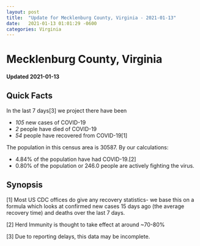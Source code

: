 ```yaml
---
layout: post
title:  "Update for Mecklenburg County, Virginia - 2021-01-13"
date:   2021-01-13 01:01:29 -0600
categories: Virginia
---
```


# Mecklenburg County, Virginia
#### Updated 2021-01-13

## Quick Facts

In the last 7 days[3] we project there have been
- *105* new cases of COVID-19
- *2* people have died of COVID-19
- *54* people have recovered from COVID-19[1]

The population in this census area is 30587. By our calculations:
- 4.84% of the population have had COVID-19.[2]
- 0.80% of the population or 246.0 people are actively fighting the virus.

## Synopsis




[1] Most US CDC offices do give any recovery statistics- we base this on a formula which looks at confirmed new cases
15 days ago (the average recovery time) and deaths over the last 7 days.

[2] Herd Immunity is thought to take effect at around ~70-80%

[3] Due to reporting delays, this data may be incomplete.
 
    